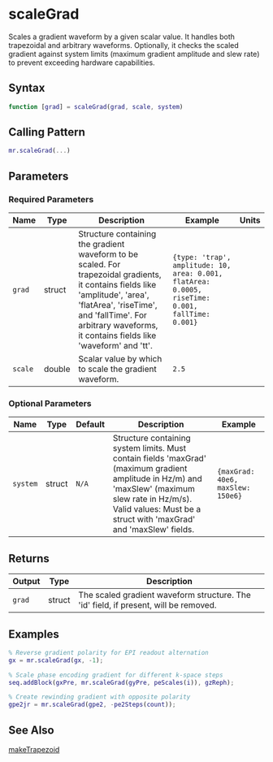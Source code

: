 # scaleGrad

Scales a gradient waveform by a given scalar value.  It handles both trapezoidal and arbitrary waveforms. Optionally, it checks the scaled gradient against system limits (maximum gradient amplitude and slew rate) to prevent exceeding hardware capabilities.

## Syntax

```matlab
function [grad] = scaleGrad(grad, scale, system)
```

## Calling Pattern

```matlab
mr.scaleGrad(...)
```

## Parameters

### Required Parameters

| Name | Type | Description | Example | Units |
|------|------|-------------|---------|-------|
| `grad` | struct | Structure containing the gradient waveform to be scaled. For trapezoidal gradients, it contains fields like 'amplitude', 'area', 'flatArea', 'riseTime', and 'fallTime'. For arbitrary waveforms, it contains fields like 'waveform' and 'tt'. | `{type: 'trap', amplitude: 10, area: 0.001, flatArea: 0.0005, riseTime: 0.001, fallTime: 0.001}` |  |
| `scale` | double | Scalar value by which to scale the gradient waveform. | `2.5` |  |

### Optional Parameters

| Name | Type | Default | Description | Example |
|------|------|---------|-------------|---------|
| `system` | struct | `N/A` | Structure containing system limits.  Must contain fields 'maxGrad' (maximum gradient amplitude in Hz/m) and 'maxSlew' (maximum slew rate in Hz/m/s). Valid values: Must be a struct with 'maxGrad' and 'maxSlew' fields. | `{maxGrad: 40e6, maxSlew: 150e6}` |

## Returns

| Output | Type | Description |
|--------|------|-------------|
| `grad` | struct | The scaled gradient waveform structure.  The 'id' field, if present, will be removed. |

## Examples

```matlab
% Reverse gradient polarity for EPI readout alternation
gx = mr.scaleGrad(gx, -1);

% Scale phase encoding gradient for different k-space steps
seq.addBlock(gxPre, mr.scaleGrad(gyPre, peScales(i)), gzReph);

% Create rewinding gradient with opposite polarity
gpe2jr = mr.scaleGrad(gpe2, -pe2Steps(count));
```

## See Also

[makeTrapezoid](makeTrapezoid.md)
